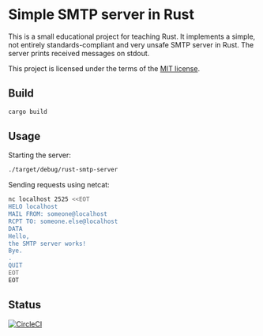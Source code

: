 # Simple SMTP server in Rust

This is a small educational project for teaching Rust.
It implements a simple, not entirely standards-compliant and very unsafe SMTP server in Rust.
The server prints received messages on stdout.

This project is licensed under the terms of the [MIT license](LICENSE).

## Build

```bash
cargo build
```

## Usage

Starting the server:

```bash
./target/debug/rust-smtp-server
```

Sending requests using netcat:

```bash
nc localhost 2525 <<EOT
HELO localhost
MAIL FROM: someone@localhost
RCPT TO: someone.else@localhost
DATA
Hello,
the SMTP server works!
Bye.
.
QUIT
EOT
EOT
```

## Status

[![CircleCI](https://circleci.com/gh/az82/rust-smtp-server.svg?style=svg&circle-token=e44f845dc05807a8693d2b3674bb023eb94c3996)](https://circleci.com/gh/az82/rust-smtp-server)
